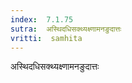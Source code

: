 ```yaml
---
index:  7.1.75
sutra:  अस्थिदधिसक्थ्यक्ष्णामनङुदात्तः
vritti:  samhita 
---
```


अस्थिदधिसक्थ्यक्ष्णामनङुदात्तः


